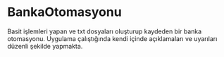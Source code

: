 # BankaOtomasyonu
Basit işlemleri yapan ve txt dosyaları oluşturup kaydeden bir banka otomasyonu. Uygulama çalıştığında kendi içinde açıklamaları ve uyarıları düzenli şekilde yapmakta.
